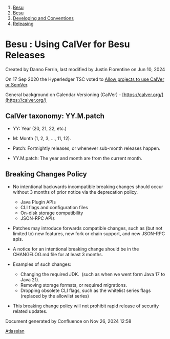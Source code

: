 1. [Besu](index.html)
2. [Besu](Besu_22151173.html)
3. [Developing and Conventions](Developing-and-Conventions_22153909.html)
4. [Releasing](Releasing_22154097.html)

# Besu : Using CalVer for Besu Releases

Created by Danno Ferrin, last modified by Justin Florentine on Jun 10, 2024

On 17 Sep 2020 the Hyperledger TSC voted to [Allow projects to use CalVer or SemVer](https://lf-hyperledger.atlassian.net/wiki/display/TSC/Allow+projects+to+use+CalVer+or+SemVer).  

General background on Calendar Versioning (CalVer) - [https://calver.org/](https://calver.org/)

## CalVer taxonomy: YY.M.patch

- YY: Year (20, 21, 22, etc.)
  
- M: Month (1, 2, 3, ..., 11, 12).
- Patch: Fortnightly releases, or whenever sub-month releases happen.
- YY.M.patch: The year and month are from the current month.

## Breaking Changes Policy

- No intentional backwards incompatible breaking changes should occur without 3 months of prior notice via the deprecation policy.
  
  - Java Plugin APIs
  - CLI flags and configuration files
  - On-disk storage compatibility
  - JSON-RPC APIs
- Patches may introduce forwards compatible changes, such as (but not limited to) new features, new fork or chain support, and new JSON-RPC apis.
- A notice for an intentional breaking change should be in the CHANGELOG.md file for at least 3 months.
- Examples of such changes:
  
  - Changing the required JDK.  (such as when we went form Java 17 to Java 21).
  - Removing storage formats, or required migrations.
  - Dropping obsolete CLI flags, such as the whitelist series flags (replaced by the allowlist series)
- This breaking change policy will not prohibit rapid release of security related updates.

Document generated by Confluence on Nov 26, 2024 12:58

[Atlassian](http://www.atlassian.com/)

